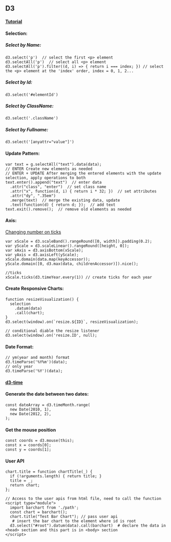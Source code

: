 ## **D3**
#### **[Tutorial](http://www.tutorialsteacher.com/d3js)**  
#### **Selection**:  
##### Select by Name:  
```
d3.select('p')  // select the first <p> element
d3.selectAll('p')  // select all <p> element
d3.selectAll('p').filter((d, i) => { return i === index; }) // select the <p> element at the 'index' order, index = 0, 1, 2...
```
##### Select by Id:  
```
d3.select('#elementId')
```
##### Select by ClassName:  
```
d3.select('.className')
```
##### Select by Fullname:  
```
d3.select('[anyattr="value"]')
```
#### **Update Pattern**:  
```
var text = g.selectAll("text").data(data);
// ENTER Create new elements as needed
// ENTER + UPDATE After merging the entered elements with the update selection, apply operations to both
text.enter().append("text")  // enter data
  .attr("class", "enter")  // set class name
  .attr("x", function(d, i) { return i * 32; })  // set attributes
  .attr("dy", ".35em")
  .merge(text)  // merge the existing data, update
  .text(function(d) { return d; });  // add text
text.exit().remove();  // remove old elements as needed
```
#### **Axis**:  
[Changing number on ticks](http://www.d3noob.org/2016/08/changing-number-of-ticks-on-axis-in.html)
```
var xScale = d3.scaleBand().rangeRound([0, width]).padding(0.2);
var yScale = d3.scaleLinear().rangeRound([height, 0]);
var xAxis = d3.axisBottom(xScale);
var yAxis = d3.axisLeft(yScale);
xScale.domain(data.map(keyAccessor));
yScale.domain([0, d3.max(data, childrenAccessor)]).nice();

//ticks
xScale.ticks(d3.timeYear.every(1)) // create ticks for each year
```
#### **Create Responsive Charts**:  
```
function resizeVisualization() {
  selection
    .datum(data)
    .call(chart);
}
d3.select(window).on(`resize.${ID}`, resizeVisualization);

// conditional diable the resize listener
d3.select(window).on('resize.ID', null);
```
#### **Date Format**:  
```
// ym(year and month) format
d3.timeParse('%Y%m')(data);
// only year
d3.timeParse('%Y')(data);
```
#### **[d3-time](https://github.com/d3/d3-time)**
#### **Generate the date between two dates:**
```
const dateArray = d3.timeMonth.range(
  new Date(2010, 1),
  new Date(2012, 2),
);
```
#### **Get the mouse position**
```
const coords = d3.mouse(this);
const x = coords[0];
const y = coords[1];
```
#### **User API**
```
chart.title = function chartTitle(_) {
  if (!arguments.length) { return title; }
  title = _;
  return chart;
};

// Access to the user apis from html file, need to call the function
<script type="module">
  import barchart from './path';
  const chart = barchart();
  chart.title("Test Bar Chart"); // pass user api
   # insert the bar chart to the element where id is root
  d3.select("#root").datum(data).call(barchart)  # declare the data in <head> section and this part is in <body> section
</script>
```
